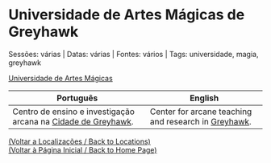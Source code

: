 
# Universidade de Artes Mágicas de Greyhawk

Sessões: várias | Datas: várias | Fontes: vários | Tags: universidade, magia, greyhawk

[Universidade de Artes Mágicas](universidade_de_artes_magicas.png)

| Português | English |
|-----------|---------|
| Centro de ensino e investigação arcana na [Cidade de Greyhawk](cidade_de_greyhawk.md). | Center for arcane teaching and research in [Greyhawk](cidade_de_greyhawk.md). |

[(Voltar a Localizações / Back to Locations)](localizacoes.md)  
[(Voltar à Página Inicial / Back to Home Page)](index.md)

